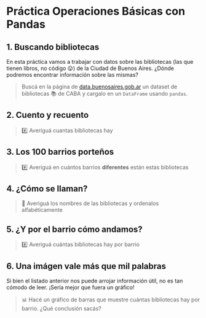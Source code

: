 # Práctica Operaciones Básicas con Pandas

## 1. Buscando bibliotecas

En esta práctica vamos a trabajar con datos sobre las bibliotecas (las que tienen libros, no código 😛️) de la Ciudad de Buenos Aires. ¿Dónde podremos encontrar información sobre las mismas?

> Buscá en la página de [data.buenosaires.gob.ar](https://data.buenosaires.gob.ar) un dataset de bibliotecas 📚 de CABA y cargalo en un `DataFrame` usando `pandas`.

## 2. Cuento y recuento

> #️⃣ Averiguá cuantas bibliotecas hay

## 3. Los 100 barrios porteños

> #️⃣ Averiguá en cuántos barrios **diferentes** están estas bibliotecas

## 4. ¿Cómo se llaman?

> 🔡 Averiguá los nombres de las bibliotecas y ordenalos alfabéticamente

## 5. ¿Y por el barrio cómo andamos?

> #️⃣ Averiguá cuántas bibliotecas hay por barrio

## 6. Una imágen vale más que mil palabras

Si bien el listado anterior nos puede arrojar información útil, no es tan cómodo de leer. ¡Sería mejor que fuera un gráfico!

> 📊 Hacé un gráfico de barras que muestre cuántas bibliotecas hay por barrio. ¿Qué conclusión sacás?